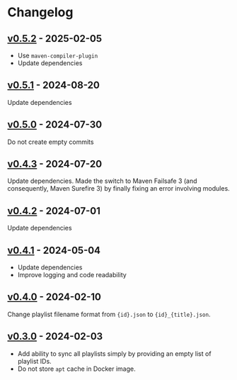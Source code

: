 # Changelog

## [v0.5.2](https://github.com/alecigne/deezer-datasync/tree/v0.5.2) - 2025-02-05

- Use `maven-compiler-plugin`
- Update dependencies

## [v0.5.1](https://github.com/alecigne/deezer-datasync/tree/v0.5.1) - 2024-08-20

Update dependencies

## [v0.5.0](https://github.com/alecigne/deezer-datasync/tree/v0.5.0) - 2024-07-30

Do not create empty commits

## [v0.4.3](https://github.com/alecigne/deezer-datasync/tree/v0.4.3) - 2024-07-20

Update dependencies. Made the switch to Maven Failsafe 3 (and consequently, Maven Surefire 3) by
finally fixing an error involving modules.

## [v0.4.2](https://github.com/alecigne/deezer-datasync/tree/v0.4.2) - 2024-07-01

Update dependencies

## [v0.4.1](https://github.com/alecigne/deezer-datasync/tree/v0.4.1) - 2024-05-04

- Update dependencies
- Improve logging and code readability

## [v0.4.0](https://github.com/alecigne/deezer-datasync/tree/v0.4.0) - 2024-02-10

Change playlist filename format from `{id}.json` to `{id}_{title}.json`.

## [v0.3.0](https://github.com/alecigne/deezer-datasync/tree/v0.3.0) - 2024-02-03

- Add ability to sync all playlists simply by providing an empty list of playlist IDs.
- Do not store `apt` cache in Docker image.
